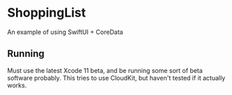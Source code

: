# ShoppingList
An example of using SwiftUI + CoreData

## Running
Must use the latest Xcode 11 beta, and be running some sort of beta software probably. This tries to use CloudKit, but haven't tested if it actually works.
